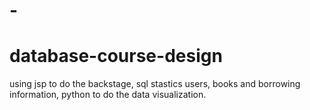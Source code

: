 ﻿# -
# database-course-design
using jsp to do the backstage, sql stastics users, books and  borrowing information, python to do the data visualization.
